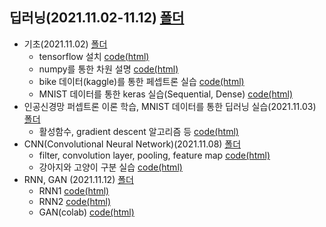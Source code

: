 ## 딥러닝(2021.11.02-11.12) [폴더](https://github.com/kbjung/LikeLion_13th_DataCourse/tree/main/codeclass/06_deep_learning)
  + 기초(2021.11.02) [폴더](https://github.com/kbjung/LikeLion_13th_DataCourse/tree/main/codeclass/06_deep_learning/2021.11.02)
    - tensorflow 설치 [code(html)](https://kbjung.github.io/LikeLion_13th_DataCourse/codeclass/06_deep_learning/2021.11.02/2021.11.02-01_tf설치.html)
    - numpy를 통한 차원 설명 [code(html)](https://kbjung.github.io/LikeLion_13th_DataCourse/codeclass/06_deep_learning/2021.11.02/2021.11.02-02_basic.html)
    - bike 데이터(kaggle)를 통한 페셉트론 실습 [code(html)](https://kbjung.github.io/LikeLion_13th_DataCourse/codeclass/06_deep_learning/2021.11.02/2021.11.02-03_bike.html)
    - MNIST 데이터를 통한 keras 실습(Sequential, Dense) [code(html)](https://kbjung.github.io/LikeLion_13th_DataCourse/codeclass/06_deep_learning/2021.11.02/2021.11.02-04_keras_mnist.html)
  + 인공신경망 퍼셉트론 이론 학습, MNIST 데이터를 통한 딥러닝 실습(2021.11.03) [폴더](https://github.com/kbjung/LikeLion_13th_DataCourse/tree/main/codeclass/06_deep_learning/2021.11.03)
    - 활성함수, gradient descent 알고리즘 등 [code(html)](https://kbjung.github.io/LikeLion_13th_DataCourse/codeclass/06_deep_learning/2021.11.03/2021.11.03-01_keras_mnist_tensorflow(colab).html)
  + CNN(Convolutional Neural Network)(2021.11.08) [폴더](https://github.com/kbjung/LikeLion_13th_DataCourse/tree/main/codeclass/06_deep_learning/2021.11.08)
    - filter, convolution layer, pooling, feature map [code(html)](https://kbjung.github.io/LikeLion_13th_DataCourse/codeclass/06_deep_learning/2021.11.08/2021_11_08_01_CNN(colab).html)
    - 강아지와 고양이 구분 실습 [code(html)](https://kbjung.github.io/LikeLion_13th_DataCourse/codeclass/06_deep_learning/2021.11.08/2021_11_08_02_dog_cat(colab).html)
  + RNN, GAN (2021.11.12) [폴더](https://github.com/kbjung/LikeLion_13th_DataCourse/tree/main/codeclass/06_deep_learning/2021.11.12)
    - RNN1 [code(html)](https://kbjung.github.io/LikeLion_13th_DataCourse/codeclass/06_deep_learning/2021.11.08/2021.11.12-01_RNN.html)
    - RNN2 [code(html)](https://kbjung.github.io/LikeLion_13th_DataCourse/codeclass/06_deep_learning/2021.11.08/22021.11.12-02_RNN.html)
    - GAN(colab) [code(html)](https://kbjung.github.io/LikeLion_13th_DataCourse/codeclass/06_deep_learning/2021.11.08/2021.11.12-03_GAN.html)
